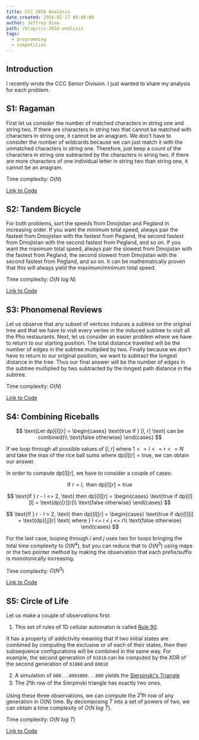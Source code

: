 ```yaml
---
title: CCC 2016 Analysis
date_created: 2016-02-17 00:00:00
author: Jeffrey Xiao
path: /blog/ccc-2016-analysis
tags:
  - programming
  - competition
---
```


## Introduction

I recently wrote the CCC Senior Division. I just wanted to share my analysis for each problem.

## S1: Ragaman

First let us consider the number of matched characters in string one and string two. If there are
characters in string two that cannot be matched with characters in string one, it cannot be an
anagram. We don't have to consider the number of wildcards because we can just match it with the
unmatched characters in string one. Therefore, just keep a count of the characters in string one
subtracted by the characters in string two. If there are more characters of one individual letter in
string two than string one, it cannot be an anagram.

Time complexity: $O(N)$

[Link to Code](https://github.com/jeffrey-xiao/Competitive-Programming/blob/master/src/contest/ccc/CCC_2016_S1.java)

## S2: Tandem Bicycle

For both problems, sort the speeds from Dmojistan and Pegland in increasing order. If you want the
minimum total speed, always pair the fastest from Dmojistan with the fastest from Pegland, the
second fastest from Dmojistan with the second fastest from Pegland, and so on. If you want the
maximum total speed, always pair the slowest from Dmojistan with the fastest from Pegland, the
second slowest from Dmojistan with the second fastest from Pegland, and so on. It can be
mathematically proven that this will always yield the maximum/minimum total speed.

Time complexity: $O(N\ log\ N)$

[Link to Code](https://github.com/jeffrey-xiao/Competitive-Programming/blob/master/src/contest/ccc/CCC_2016_S2.java)

## S3: Phonomenal Reviews

Let us observe that any subset of vertices induces a subtree on the original tree and that we have
to visit every vertex in the induced subtree to visit all the Pho restaurants. Next, let us consider
an easier problem where we have to return to our starting position. The total distance travelled
will be the number of edges in the subtree multiplied by two. Finally because we don't have to
return to our original position, we want to subtract the longest distance in the tree. Thus our
final answer will be the number of edges in the subtree multiplied by two subtracted by the longest
path distance in the subtree.

Time complexity: $O(N)$

[Link to Code](https://github.com/jeffrey-xiao/Competitive-Programming/blob/master/src/contest/ccc/CCC_2016_S3.java)

## S4: Combining Riceballs

$$
\text{Let dp}[l][r] =
\begin{cases}
  \text{true if } [l, r] \text{ can be combined}\\
  \text{false otherwise}
\end{cases}
$$

If we loop through all possible values of $[l, r]$ where $1 <= l <= r <= N$ and take the max of the
rice ball sums where $\text{dp}[l][r] = \text{true}$, we can obtain our answer.

In order to compute $\text{dp}[l][r]$, we have to consider a couple of cases:

$$
\text{If } r = l, \text{ then dp}[l][r] = \text{true}
$$

$$
\text{If } r - l <= 2, \text{ then dp}[l][r] =
\begin{cases}
  \text{true if dp}[l][l] = \text{dp}[r][r]\\
  \text{false otherwise}
\end{cases}
$$

$$
\text{If } r - l > 2, \text{ then dp}[l][r] =
\begin{cases}
  \text{true if dp}[l][i] = \text{dp}[j][r] \text{ where } l <= i < j <= r\\
  \text{false otherwise}
\end{cases}
$$

For the last case, looping through $i$ and $j$ uses two for loops bringing the total time complexity
to $O(N^4)$, but you can reduce that to $O(N^3)$ using maps or the two pointer method by making the
observation that each prefix/suffix is monotonically increasing.

Time complexity: $O(N^3)$

[Link to Code](https://github.com/jeffrey-xiao/Competitive-Programming/blob/master/src/contest/ccc/CCC_2016_S4.java)

## S5: Circle of Life

Let us make a couple of observations first:

1. This set of rules of 1D cellular automaton is called [Rule 90](https://en.wikipedia.org/wiki/Rule_90).

It has a property of addictivity meaning that if two initial states are combined by computing the
exclusive or of each of their states, then their subsequence configurations will be combined in the
same way. For example, the second generation of `01010` can be computed by the XOR of the second
generation of `01000` and `00010`

2. A simulation of `000...0001000...000` yields the [Sierpinski's Triangle](https://en.wikipedia.org/wiki/Sierpinski_triangle)
3. The $2^i\text{th}$ row of the Sierpinski triangle has exactly two ones.

Using these three observations, we can compute the $2^i\text{th}$ row of any generation in $O(N)$
time. By decomposing $T$ into a set of powers of two, we can obtain a time complexity of
$O(N\ log\ T)$.

Time complexity: $O(N\ log\ T)$

[Link to Code](https://github.com/jeffrey-xiao/Competitive-Programming/blob/master/src/contest/ccc/CCC_2016_S5.java)
